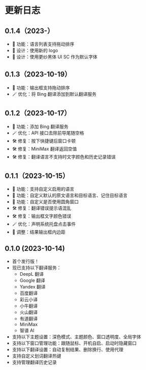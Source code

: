 # 更新日志

## 0.1.4（2023-）

- 🧩 功能：语言列表支持拖动排序
- 🎨 设计：使用新的 logo
- 🎨 设计：使用更纱黑体 UI SC 作为默认字体

## 0.1.3（2023-10-19）

- 🧩 功能：输出框支持拖动排序
- 🪄 优化：将 Bing 翻译添加到默认翻译服务

## 0.1.2（2023-10-17）

- 🧩 功能：添加 Bing 翻译服务
- 🪄 优化：API 接口去除前导尾随空格
- 🛠️ 修复：按下快捷键后窗口卡顿
- 🛠️ 修复：MiniMax 翻译返回空值
- 🛠️ 修复：翻译语言不支持时文字颜色和历史记录错误

## 0.1.1（2023-10-15）

- 🧩 功能：支持自定义启用的语言
- 🧩 功能：自定义默认的原文语言和目标语言、记住目标语言
- 🧩 功能：自定义是否使用圆角窗口
- 🛠️ 修复：翻译错误提示语混乱
- 🛠️ 修复：输出框文字颜色错误
- 🪄 优化：声明系统托盘点击事件
- 🎨 调整：结果输出框内边距

## 0.1.0 (2023-10-14)

- 首个发行版！
- 现已支持以下翻译服务：
  - DeepL 翻译
  - Google 翻译
  - Yandex 翻译
  - 百度翻译
  - 彩云小译
  - 小牛翻译
  - 火山翻译
  - 有道翻译
  - MiniMax
  - 智谱 AI
- 支持以下主题设置：深色模式、主题颜色、窗口透明度、全局字体
- 支持以下窗口管理功能：跟随鼠标、开机自启、启动时隐藏窗口
- 支持以下翻译设置：自动复制结果、删除换行、使用代理
- 支持自定义划词翻译热键
- 支持管理翻译历史记录
